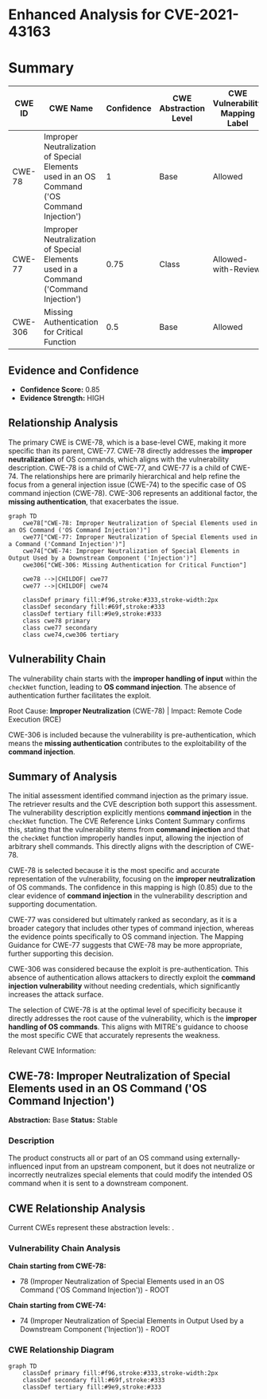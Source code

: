 # Enhanced Analysis for CVE-2021-43163

# Summary
| CWE ID | CWE Name | Confidence | CWE Abstraction Level | CWE Vulnerability Mapping Label | CWE-Vulnerability Mapping Notes |
|---|---|---|---|---|---|
| CWE-78 | Improper Neutralization of Special Elements used in an OS Command ('OS Command Injection') | 1 | Base | Allowed | Primary CWE |
| CWE-77 | Improper Neutralization of Special Elements used in a Command ('Command Injection') | 0.75 | Class | Allowed-with-Review | Secondary Candidate |
| CWE-306 | Missing Authentication for Critical Function | 0.5 | Base | Allowed | Secondary Candidate |

## Evidence and Confidence

*   **Confidence Score:** 0.85
*   **Evidence Strength:** HIGH

## Relationship Analysis
The primary CWE is CWE-78, which is a base-level CWE, making it more specific than its parent, CWE-77. CWE-78 directly addresses the **improper neutralization** of OS commands, which aligns with the vulnerability description. CWE-78 is a child of CWE-77, and CWE-77 is a child of CWE-74. The relationships here are primarily hierarchical and help refine the focus from a general injection issue (CWE-74) to the specific case of OS command injection (CWE-78). CWE-306 represents an additional factor, the **missing authentication**, that exacerbates the issue.

```mermaid
graph TD
    cwe78["CWE-78: Improper Neutralization of Special Elements used in an OS Command ('OS Command Injection')"]
    cwe77["CWE-77: Improper Neutralization of Special Elements used in a Command ('Command Injection')"]
    cwe74["CWE-74: Improper Neutralization of Special Elements in Output Used by a Downstream Component ('Injection')"]
    cwe306["CWE-306: Missing Authentication for Critical Function"]
    
    cwe78 -->|CHILDOF| cwe77
    cwe77 -->|CHILDOF| cwe74
    
    classDef primary fill:#f96,stroke:#333,stroke-width:2px
    classDef secondary fill:#69f,stroke:#333
    classDef tertiary fill:#9e9,stroke:#333
    class cwe78 primary
    class cwe77 secondary
    class cwe74,cwe306 tertiary
```

## Vulnerability Chain
The vulnerability chain starts with the **improper handling of input** within the `checkNet` function, leading to **OS command injection**. The absence of authentication further facilitates the exploit.

Root Cause: **Improper Neutralization** (CWE-78)
|
Impact: Remote Code Execution (RCE)

CWE-306 is included because the vulnerability is pre-authentication, which means the **missing authentication** contributes to the exploitability of the **command injection**.

## Summary of Analysis
The initial assessment identified command injection as the primary issue. The retriever results and the CVE description both support this assessment. The vulnerability description explicitly mentions **command injection** in the `checkNet` function. The CVE Reference Links Content Summary confirms this, stating that the vulnerability stems from **command injection** and that the `checkNet` function improperly handles input, allowing the injection of arbitrary shell commands. This directly aligns with the description of CWE-78.

CWE-78 is selected because it is the most specific and accurate representation of the vulnerability, focusing on the **improper neutralization** of OS commands. The confidence in this mapping is high (0.85) due to the clear evidence of **command injection** in the vulnerability description and supporting documentation.

CWE-77 was considered but ultimately ranked as secondary, as it is a broader category that includes other types of command injection, whereas the evidence points specifically to OS command injection. The Mapping Guidance for CWE-77 suggests that CWE-78 may be more appropriate, further supporting this decision.

CWE-306 was considered because the exploit is pre-authentication. This absence of authentication allows attackers to directly exploit the **command injection vulnerability** without needing credentials, which significantly increases the attack surface.

The selection of CWE-78 is at the optimal level of specificity because it directly addresses the root cause of the vulnerability, which is the **improper handling of OS commands**. This aligns with MITRE's guidance to choose the most specific CWE that accurately represents the weakness.

Relevant CWE Information:

## CWE-78: Improper Neutralization of Special Elements used in an OS Command ('OS Command Injection')
**Abstraction:** Base
**Status:** Stable

### Description
The product constructs all or part of an OS command using externally-influenced input from an upstream component, but it does not neutralize or incorrectly neutralizes special elements that could modify the intended OS command when it is sent to a downstream component.


## CWE Relationship Analysis

Current CWEs represent these abstraction levels: .


### Vulnerability Chain Analysis

**Chain starting from CWE-78:**
- 78 (Improper Neutralization of Special Elements used in an OS Command ('OS Command Injection')) - ROOT


**Chain starting from CWE-74:**
- 74 (Improper Neutralization of Special Elements in Output Used by a Downstream Component ('Injection')) - ROOT



### CWE Relationship Diagram

```mermaid
graph TD
    classDef primary fill:#f96,stroke:#333,stroke-width:2px
    classDef secondary fill:#69f,stroke:#333
    classDef tertiary fill:#9e9,stroke:#333
```